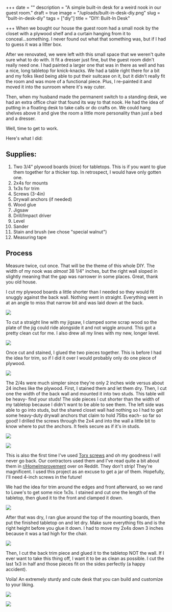 +++
date = ""
description = "A simple built-in desk for a weird nook in our guest room."
draft = true
image = "/uploads/built-in-desk-diy.png"
slug = "built-in-desk-diy"
tags = ["diy"]
title = "DIY: Built-In Desk"

+++
When we bought our house the guest room had a small nook by the closet with a plywood shelf and a curtain hanging from it to conceal...something. I never found out what that something was, but if I had to guess it was a litter box.

After we renovated, we were left with this small space that we weren't quite sure what to do with. It fit a dresser just fine, but the guest room didn't really need one. I had painted a larger one that was in there as well and has a nice, long tabletop for knick-knacks. We had a table right there for a bit and my folks liked being able to put their suitcase on it, but it didn't really fit the room and was more of a functional piece. Plus, I re-painted it and moved it into the sunroom where it's way cuter.

Then, when my husband made the permanent switch to a standing desk, we had an extra office chair that found its way to that nook. He had the idea of putting in a floating desk to take calls or do crafts on. We could hang shelves above it and give the room a little more personality than just a bed and a dresser.

Well, time to get to work.

Here's what I did:

## Supplies:

 1. Two 3/4" plywood boards (nice) for tabletops. This is if you want to glue them together for a thicker top. In retrospect, I would have only gotten one.
 2. 2x4s for mounts
 3. 1x3s for trim
 4. Screws (3-4in)
 5. Drywall anchors (if needed)
 6. Wood glue
 7. Jigsaw
 8. Drill/Impact driver
 9. Level
10. Sander
11. Stain and brush (we chose "special walnut")
12. Measuring tape

## Process

Measure twice, cut once. That will be the theme of this whole DIY. The width of my nook was _almost_ 38 1/4" inches, but the right wall sloped in slightly meaning that the gap was narrower in some places. Great, thank you old house.

I cut my plywood boards a little shorter than I needed so they would fit snuggly against the back wall. Nothing went in straight. Everything went in at an angle to miss that narrow bit and was laid down at the back.

![](/uploads/builtindeskdiy_wood.png)

To cut a straight line with my jigsaw, I clamped some scrap wood so the plate of the jig could ride alongside it and not wiggle around. This got a pretty clean cut for me. I also drew all my lines with my new, longer level.

![](/uploads/builtindeskdiy.jpg)

Once cut and stained, I glued the two pieces together. This is before I had the idea for trim, so if I did it over I would probably only do one piece of plywood.

![](/uploads/builtindeskdiy_7.jpg)

The 2/4s were much simpler since they're only 2 inches wide versus about 24 inches like the plywood. First, I stained them and let them dry. Then, I cut one the width of the back wall and mounted it into two studs. This table will be heavy- find your studs! The side pieces I cut shorter than the width of my tabletop because I didn't want to be able to see them. The left side was able to go into studs, but the shared closet wall had nothing so I had to get some heavy-duty drywall anchors that claim to hold 75lbs each- so far so good! I drilled the screws through the 2x4 and into the wall a little bit to know where to put the anchors. It feels secure as if it's in studs.

![](/uploads/builtindeskdiy_3.jpg)

![](/uploads/builtindeskdiy_9.jpg)

This is also the first time I've used [Torx screws](https://fastenerengineering.com/what-is-a-torx-screw/#:\~:text=A%20Torx%20screw%20is%20a,%2C%20star%2Dpatterned%20screw%20drive.&text=Torx%20screws%20were%20invented%20in,improvement%20on%20contemporary%20drive%20types.) and oh my goodness I will never go back. Our contractors used them and I've read quite a bit about them in [r/HomeImprovement](https://www.reddit.com/r/HomeImprovement/) over on Reddit. They don't strip! They're magnificent. I used this project as an excuse to get a jar of them. Hopefully, I'll need 4-inch screws in the future!

We had the idea for trim around the edges and front afterward, so we rand to Lowe's to get some nice 1x3s. I stained and cut one the length of the tabletop, then glued it to the front and clamped it down.

![](/uploads/builtindeskdiy_11.jpg)

After that was dry, I ran glue around the top of the mounting boards, then put the finished tabletop on and let dry. Make sure everything fits and is the right height before you glue it down. I had to move my 2x4s down 3 inches because it was a tad high for the chair.

![](/uploads/builtindeskdiy_13.jpg)

Then, I cut the back trim piece and glued it to the tabletop NOT the wall. If I ever want to take this thing off, I want it to be as clean as possible. I cut the last 1x3 in half and those pieces fit on the sides perfectly (a happy accident).

Voila! An extremely sturdy and cute desk that you can build and customize to your liking.

![](/uploads/builtindeskdiy_15.jpg)

![](/uploads/builtindeskdiy_14.jpg)